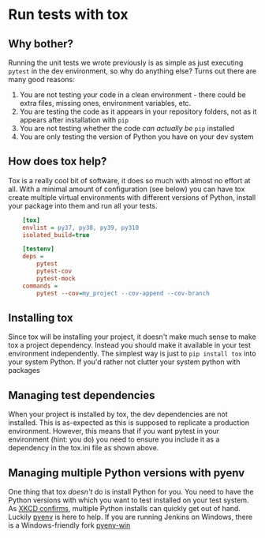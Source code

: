 # Run tests with tox

## Why bother?

Running the unit tests we wrote previously is as simple as just executing `pytest` in the dev environment, so why do anything else? Turns out there are many good reasons:

1. You are not testing your code in a clean environment - there could be extra files, missing ones, environment variables, etc.
1. You are testing the code as it appears in your repository folders, not as it appears after installation with `pip`
1. You are not testing whether the code _can actually be_ `pip` installed
1. You are only testing the version of Python you have on your dev system

## How does tox help?

Tox is a really cool bit of software, it does so much with almost no effort at all. With a minimal amount of configuration (see below) you can have tox create multiple virtual environments with different versions of Python, install your package into them and run all your tests.

``` ini
    [tox]
    envlist = py37, py38, py39, py310
    isolated_build=true

    [testenv]
    deps =
        pytest
        pytest-cov
        pytest-mock
    commands =
        pytest --cov=my_project --cov-append --cov-branch
```

## Installing tox 

Since tox will be installing your project, it doesn't make much sense to make tox a project dependency. Instead you should make it available in your test environment independently. The simplest way is just to `pip install tox` into your system Python. If you'd rather not clutter your system python with packages

## Managing test dependencies

When your project is installed by tox, the dev dependencies are not installed. This is as-expected as this is supposed to replicate a production environment. However, this means that if you want pytest in your environment (hint: you do) you need to ensure you include it as a dependency in the tox.ini file as shown above.

## Managing multiple Python versions with pyenv

One thing that tox _doesn't_ do is install Python for you. You need to have the Python versions with which you want to test installed on your test system. As [XKCD confirms](https://xkcd.com/1987/), multiple Python installs can quickly get out of hand. Luckily [pyenv](https://github.com/pyenv/pyenv) is here to help. If you are running Jenkins on Windows, there is a Windows-friendly fork [pyenv-win](https://github.com/pyenv-win/pyenv-win)